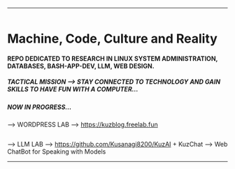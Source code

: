 ___________________________________________________________________________________________________________________
<picture>
 <source media="(prefers-color-scheme: dark)" srcset="https://github.com/Kusanagi8200/Kusanagi8200/blob/main/KUZLAB1.jpg">
 <source media="(prefers-color-scheme: light)" srcset="https://github.com/Kusanagi8200/Kusanagi8200/blob/main/KUZLAB1.jpg">
 <img alt="" src="">
</picture>

# **Machine, Code, Culture and Reality**

#### **REPO DEDICATED TO RESEARCH IN LINUX SYSTEM ADMINISTRATION, DATABASES, BASH-APP-DEV, LLM, WEB DESIGN.**

##### **TACTICAL MISSION --> STAY CONNECTED TO TECHNOLOGY AND GAIN SKILLS TO HAVE FUN WITH A COMPUTER...**


##### **NOW IN PROGRESS...** 

--> WORDPRESS LAB --> https://kuzblog.freelab.fun

<picture>
 <source media="(prefers-color-scheme: dark)" srcset="https://github.com/Kusanagi8200/Kusanagi8200/blob/main/MAJOR.jpg">
 <source media="(prefers-color-scheme: light)" srcset="https://github.com/Kusanagi8200/Kusanagi8200/blob/main/MAJOR.jpg">
 <img alt="" src="">
</picture>

--> LLM LAB --> https://github.com/Kusanagi8200/KuzAI + KuzChat --> Web ChatBot for Speaking with Models

___________________________________________________________________________________________________________________
